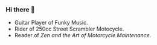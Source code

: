 ### Hi there 👋

<!--
**alanthssss/alanthssss** is a ✨ _special_ ✨ repository because its `README.md` (this file) appears on your GitHub profile.

Here are some ideas to get you started:
-->
<!-- 
- 🔭 I’m currently working on DevOps
- 🌱 I’m currently learning Cloud-Edge Computing
- 👯 I’m looking to collaborate on Cloud Native
- 🤔 I’m looking for help with Open Source
- 💬 Ask me about DevOps, CLoud Native, OOP 
- 📫 How to reach me: alanthssss@gmail.com
- ~~🎺 Growth, Lean IT, Agile~~
- ~~🎸 Software development lifecycle of C/C++、Golang、Python、Java、JS~~
- ~~🥁 OOP, DevOps, Cloud Native, CLoud-Edge Computing, IoT~~
- ~~🎹 Tool selection, maintenance and customization~~
-->

- Guitar Player of Funky Music.
- Rider of 250cc Street Scrambler Motocycle.
- Reader of _Zen and the Art of Motorcycle Maintenance_.

